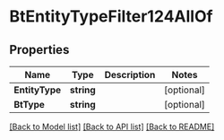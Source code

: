 # BtEntityTypeFilter124AllOf

## Properties

Name | Type | Description | Notes
------------ | ------------- | ------------- | -------------
**EntityType** | **string** |  | [optional] 
**BtType** | **string** |  | [optional] 

[[Back to Model list]](../README.md#documentation-for-models) [[Back to API list]](../README.md#documentation-for-api-endpoints) [[Back to README]](../README.md)


